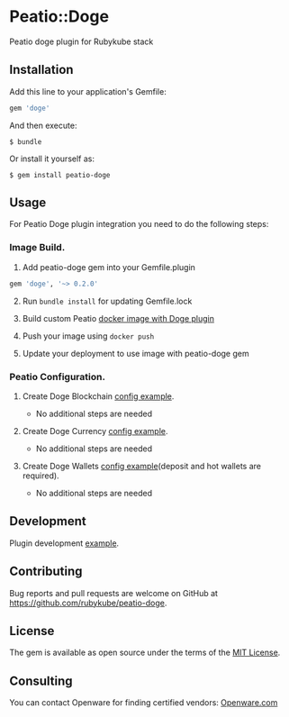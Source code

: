 # Peatio::Doge

Peatio doge plugin for Rubykube stack

## Installation

Add this line to your application's Gemfile:

```ruby
gem 'doge'
```

And then execute:

    $ bundle

Or install it yourself as:

    $ gem install peatio-doge

## Usage

For Peatio Doge plugin integration you need to do the following steps:

### Image Build.

1. Add peatio-doge gem into your Gemfile.plugin
```ruby
gem 'doge', '~> 0.2.0'
```

2. Run `bundle install` for updating Gemfile.lock

3. Build custom Peatio [docker image with Doge plugin](https://github.com/rubykube/peatio/blob/master/docs/plugins.md#build)

4. Push your image using `docker push`

5. Update your deployment to use image with peatio-doge gem

### Peatio Configuration.

1. Create Doge Blockchain [config example](../config/blockchains.yml).
    * No additional steps are needed

2. Create Doge Currency [config example](../config/currencies.yml).
    * No additional steps are needed

3. Create Doge Wallets [config example](../config/wallets.yml)(deposit and hot wallets are required).
    * No additional steps are needed


## Development

Plugin development [example](https://github.com/rubykube/peatio/blob/master/docs/coins/development.md).

## Contributing

Bug reports and pull requests are welcome on GitHub at https://github.com/rubykube/peatio-doge.

## License

The gem is available as open source under the terms of the [MIT License](https://opensource.org/licenses/MIT).

## Consulting

You can contact Openware for finding certified vendors:
[Openware.com](https://www.openware.com)
